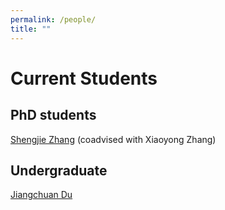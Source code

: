 ```yaml
---
permalink: /people/
title: ""
---
```


# Current Students

## PhD students

[Shengjie Zhang]() (coadvised with Xiaoyong Zhang)

## Undergraduate 

[Jiangchuan Du]()

